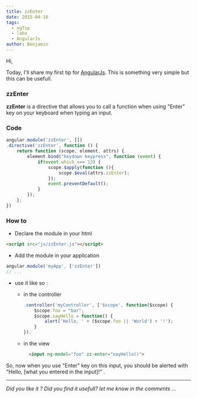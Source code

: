 ```yaml
---
title: zzEnter
date: 2015-04-16
tags:
  - ngTip
  - labo
  - AngularJs
author: Benjamin
---
```


Hi,

Today, I'll share my first tip for [AngularJs](https://angularjs.org). This is something very simple but this can be usefull.

### zzEnter

**zzEnter** is a directive that allows you to call a function when using "Enter" key on your keyboard when typing an input.

### Code

```js
angular.module('zzEnter', [])
.directive('zzEnter', function () {
    return function (scope, element, attrs) {
        element.bind("keydown keypress", function (event) {
            if(event.which === 13) {
                scope.$apply(function (){
                    scope.$eval(attrs.zzEnter);
                });
                event.preventDefault();
            }
        });
    };
})
```

### How to

* Declare the module in your html

```html
<script src="js/zzEnter.js"></script>
```

* Add the module in your application

```js
angular.module('myApp', ['zzEnter'])
// ...
```

* use it like so :
  * in the controller
    ```js
    .controller('myController', ['$scope', function($scope) {
        $scope.foo = "bar";
        $scope.sayHello = function() {
            alert('Hello, ' + ($scope.foo || 'World') + '!');
        }
    });
    ```

  * in the view
    ```html
      <input ng-model="foo" zz-enter="sayHello()">
    ```

So, now when you use "Enter" key on this input, you should be alerted with "Hello, [what you entered in the input]!" .

---

_Did you like it ? Did you find it usefull? let me know in the comments ..._
